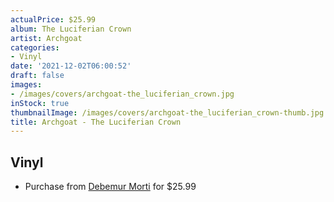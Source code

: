```yaml
---
actualPrice: $25.99
album: The Luciferian Crown
artist: Archgoat
categories:
- Vinyl
date: '2021-12-02T06:00:52'
draft: false
images:
- /images/covers/archgoat-the_luciferian_crown.jpg
inStock: true
thumbnailImage: /images/covers/archgoat-the_luciferian_crown-thumb.jpg
title: Archgoat - The Luciferian Crown
---
```


## Vinyl
* Purchase from [Debemur Morti](https://debemurmorti.aisamerch.com/item/104642) for $25.99
